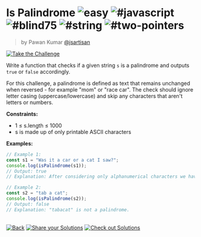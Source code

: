 <!--info-header-start--><h1>Is Palindrome <img src="https://img.shields.io/badge/-easy-7aad0c" alt="easy"/> <img src="https://img.shields.io/badge/-%23javascript-999" alt="#javascript"/> <img src="https://img.shields.io/badge/-%23blind75-999" alt="#blind75"/> <img src="https://img.shields.io/badge/-%23string-999" alt="#string"/> <img src="https://img.shields.io/badge/-%23two--pointers-999" alt="#two-pointers"/></h1><blockquote><p>by Pawan Kumar <a href="https://github.com/jsartisan" target="_blank">@jsartisan</a></p></blockquote><p><a href="https://frontend-challenges.com/challenges/203-is-palindrome" target="_blank"><img src="https://img.shields.io/badge/-Take%20the%20Challenge-0d99ff?logo=javascript&logoColor=white" alt="Take the Challenge"/></a> </p><!--info-header-end-->

Write a function that checks if a given string `s` is a palindrome and outputs `true` or `false` accordingly.

For this challenge, a palindrome is defined as text that remains unchanged when reversed - for example "mom" or "race car". The check should ignore letter casing (uppercase/lowercase) and skip any characters that aren't letters or numbers.

**Constraints:**
- 1 ≤ s.length ≤ 1000
- s is made up of only printable ASCII characters

**Examples:**

```typescript
// Example 1:
const s1 = "Was it a car or a cat I saw?";
console.log(isPalindrome(s1));
// Output: true
// Explanation: After considering only alphanumerical characters we have "wasitacaroracatisaw", which is a palindrome.

// Example 2:
const s2 = "tab a cat";
console.log(isPalindrome(s2));
// Output: false
// Explanation: "tabacat" is not a palindrome.
```


<!--info-footer-start--><br><a href="../../README.md" target="_blank"><img src="https://img.shields.io/badge/-Back-grey" alt="Back"/></a> <a href="https://github.com/jsartisan/frontend-challenges/issues/new?template=answer.md&labels=answer,203,undefined&title=203%20-%20Is%20Palindrome%20-%20undefined&body=" target="_blank"><img src="https://img.shields.io/badge/-Share%20your%20Solutions-teal" alt="Share your Solutions"/></a> <a href="https://github.com/jsartisan/frontend-challenges/issues?q=label%3A203+label%3Aanswer+sort%3Areactions-%2B1-desc" target="_blank"><img src="https://img.shields.io/badge/-Check%20out%20Solutions-de5a77?logo=awesome-lists&logoColor=white" alt="Check out Solutions"/></a> <!--info-footer-end-->